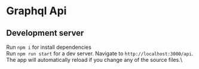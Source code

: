 # Graphql Api

## Development server

Run `npm i` for install dependencies\
Run `npm run start` for a dev server. Navigate to `http://localhost:3000/api`. The app will automatically reload if you change any of the source files.\

